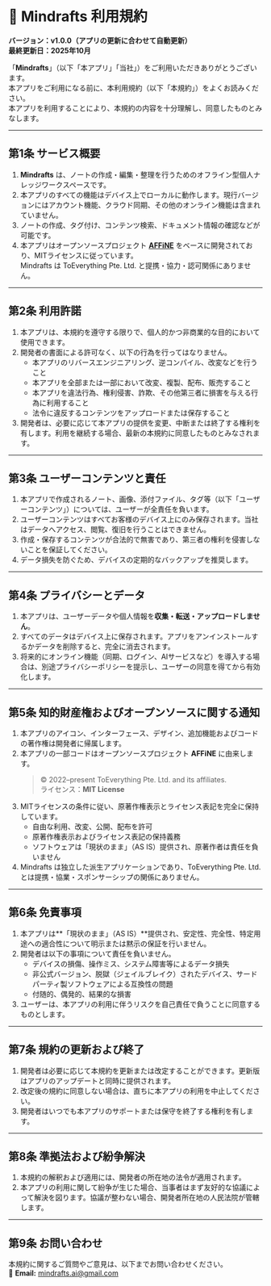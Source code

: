 # 📝 Mindrafts 利用規約

**バージョン：v1.0.0（アプリの更新に合わせて自動更新）**  
**最終更新日：2025年10月**

「**Mindrafts**」（以下「本アプリ」「当社」）をご利用いただきありがとうございます。  
本アプリをご利用になる前に、本利用規約（以下「本規約」）をよくお読みください。  
本アプリを利用することにより、本規約の内容を十分理解し、同意したものとみなします。

---

## 第1条 サービス概要

1. **Mindrafts** は、ノートの作成・編集・整理を行うためのオフライン型個人ナレッジワークスペースです。
2. 本アプリのすべての機能はデバイス上でローカルに動作します。現行バージョンにはアカウント機能、クラウド同期、その他のオンライン機能は含まれていません。
3. ノートの作成、タグ付け、コンテンツ検索、ドキュメント情報の確認などが可能です。
4. 本アプリはオープンソースプロジェクト [**AFFiNE**](https://github.com/toeverything/AFFiNE) をベースに開発されており、MITライセンスに従っています。  
   Mindrafts は ToEverything Pte. Ltd. と提携・協力・認可関係にありません。

---

## 第2条 利用許諾

1. 本アプリは、本規約を遵守する限りで、個人的かつ非商業的な目的において使用できます。
2. 開発者の書面による許可なく、以下の行為を行ってはなりません。
   - 本アプリのリバースエンジニアリング、逆コンパイル、改変などを行うこと
   - 本アプリを全部または一部において改変、複製、配布、販売すること
   - 本アプリを違法行為、権利侵害、詐欺、その他第三者に損害を与える行為に利用すること
   - 法令に違反するコンテンツをアップロードまたは保存すること
3. 開発者は、必要に応じて本アプリの提供を変更、中断または終了する権利を有します。利用を継続する場合、最新の本規約に同意したものとみなされます。

---

## 第3条 ユーザーコンテンツと責任

1. 本アプリで作成されるノート、画像、添付ファイル、タグ等（以下「ユーザーコンテンツ」）については、ユーザーが全責任を負います。
2. ユーザーコンテンツはすべてお客様のデバイス上にのみ保存されます。当社はデータへアクセス、閲覧、復旧を行うことはできません。
3. 作成・保存するコンテンツが合法的で無害であり、第三者の権利を侵害しないことを保証してください。
4. データ損失を防ぐため、デバイスの定期的なバックアップを推奨します。

---

## 第4条 プライバシーとデータ

1. 本アプリは、ユーザーデータや個人情報を**収集・転送・アップロードしません**。
2. すべてのデータはデバイス上に保存されます。アプリをアンインストールするかデータを削除すると、完全に消去されます。
3. 将来的にオンライン機能（同期、ログイン、AIサービスなど）を導入する場合は、別途プライバシーポリシーを提示し、ユーザーの同意を得てから有効化します。

---

## 第5条 知的財産権およびオープンソースに関する通知

1. 本アプリのアイコン、インターフェース、デザイン、追加機能およびコードの著作権は開発者に帰属します。
2. 本アプリの一部コードはオープンソースプロジェクト **AFFiNE** に由来します。
   > © 2022–present ToEverything Pte. Ltd. and its affiliates.  
   > ライセンス：**MIT License**
3. MITライセンスの条件に従い、原著作権表示とライセンス表記を完全に保持しています。
   - 自由な利用、改変、公開、配布を許可
   - 原著作権表示およびライセンス表記の保持義務
   - ソフトウェアは「現状のまま」（AS IS）提供され、原著作者は責任を負いません
4. Mindrafts は独立した派生アプリケーションであり、ToEverything Pte. Ltd. とは提携・協業・スポンサーシップの関係にありません。

---

## 第6条 免責事項

1. 本アプリは**「現状のまま」（AS IS）**提供され、安定性、完全性、特定用途への適合性について明示または黙示の保証を行いません。
2. 開発者は以下の事項について責任を負いません。
   - デバイスの損傷、操作ミス、システム障害等によるデータ損失
   - 非公式バージョン、脱獄（ジェイルブレイク）されたデバイス、サードパーティ製ソフトウェアによる互換性の問題
   - 付随的、偶発的、結果的な損害
3. ユーザーは、本アプリの利用に伴うリスクを自己責任で負うことに同意するものとします。

---

## 第7条 規約の更新および終了

1. 開発者は必要に応じて本規約を更新または改定することができます。更新版はアプリのアップデートと同時に提供されます。
2. 改定後の規約に同意しない場合は、直ちに本アプリの利用を中止してください。
3. 開発者はいつでも本アプリのサポートまたは保守を終了する権利を有します。

---

## 第8条 準拠法および紛争解決

1. 本規約の解釈および適用には、開発者の所在地の法令が適用されます。
2. 本アプリの利用に関して紛争が生じた場合、当事者はまず友好的な協議によって解決を図ります。協議が整わない場合、開発者所在地の人民法院が管轄します。

---

## 第9条 お問い合わせ

本規約に関するご質問やご意見は、以下までお問い合わせください。  
📧 **Email:** mindrafts.ai@gmail.com
